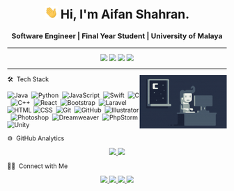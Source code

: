 <h1 align="center"><img src="https://raw.githubusercontent.com/ABSphreak/ABSphreak/master/gifs/Hi.gif" width="30px"> Hi, I'm Aifan Shahran.</h1>
<h3 align="center">Software Engineer | Final Year Student | University of Malaya</h3>
<hr>
<p align="center">
<img src="https://img.shields.io/badge/Age-23-blue?style=flat-square&logo=appveyor" />
  <img src="https://img.shields.io/badge/Focus-Software%20Engineering-brightgreen?style=flat-squaree&logo=appveyor" />
  <img src="https://img.shields.io/badge/Lives-Penang,%20Malaysia-success?style=flat-square&logo=appveyor" />
  <img src="https://img.shields.io/badge/Languages-English%20%26%20Malay-brightgreen?style=flat-square&logo=appveyor" />
</p>
<hr>
<img alt="Night Coding" data-original-height="185" data-original-width="300" height="123" width="200" src="https://raw.githubusercontent.com/AVS1508/AVS1508/master/assets/Night-Coding.gif" align="right"/>

🛠 &nbsp;Tech Stack

![Java](https://img.shields.io/badge/-Java-05122A?style=flat&logo=Java&logoColor=FFA518)&nbsp;
![Python](https://img.shields.io/badge/-Python-05122A?style=flat&logo=python)&nbsp;
![JavaScript](https://img.shields.io/badge/-JavaScript-05122A?style=flat&logo=javascript)&nbsp;
![Swift](https://img.shields.io/badge/-swift-05122A?style=flat&logo=swift)&nbsp;
![C](https://img.shields.io/badge/-C-05122A?style=flat&logo=C&logoColor=A8B9CC)&nbsp;
![C++](https://img.shields.io/badge/-C++-05122A?style=flat&logo=C%2B%2B&logoColor=00599C)&nbsp;
![React](https://img.shields.io/badge/-React-05122A?style=flat&logo=react)&nbsp;
![Bootstrap](https://img.shields.io/badge/-Bootstrap-05122A?style=flat&logo=bootstrap&logoColor=563D7C)&nbsp;
![Laravel](https://img.shields.io/badge/-Laravel-05122A?style=flat&logo=laravel&logoColor=563D7C)&nbsp;
![HTML](https://img.shields.io/badge/-HTML-05122A?style=flat&logo=HTML5)
![CSS](https://img.shields.io/badge/-CSS-05122A?style=flat&logo=CSS3&logoColor=1572B6)&nbsp;
![Git](https://img.shields.io/badge/-Git-05122A?style=flat&logo=git)&nbsp;
![GitHub](https://img.shields.io/badge/-GitHub-05122A?style=flat&logo=github)&nbsp;
![Illustrator](https://img.shields.io/badge/-Illustrator-05122A?style=flat&logo=adobe-illustrator)&nbsp;
![Photoshop](https://img.shields.io/badge/-Photoshop-05122A?style=flat&logo=adobe-photoshop)&nbsp;
![Dreamweaver](https://img.shields.io/badge/-Dreamweaver-05122A?style=flat&logo=adobe-dreamweaver)&nbsp;
![PhpStorm](https://img.shields.io/badge/-Phpstorm-05122A?style=flat&logo=phpstorm)&nbsp;
![Unity](https://img.shields.io/badge/Unity-05122A?style=flat&logo=unity&logoColor=white)&nbsp;


⚙️ &nbsp;GitHub Analytics

<p align="center">
<a href="https://github.com/aifanshahran">
  <img height="180em" src="https://github-readme-stats-eight-theta.vercel.app/api?username=aifanshahran&show_icons=true&theme=algolia&include_all_commits=true&count_private=true"/>
  <img height="180em" src="https://github-readme-stats-eight-theta.vercel.app/api/top-langs/?username=aifanshahran&layout=compact&langs_count=8&theme=algolia"/>
</a>
</p>

🤝🏻 &nbsp;Connect with Me

<p align="center">
<a href="https://facebook.com/aifanshahran">
  <img src="https://img.shields.io/badge/Facebook-1877F2?style=for-the-badge&logo=facebook&logoColor=white"/>
</a>
<a href="https://twitter.com/aifanshahran">
  <img src="https://img.shields.io/badge/Twitter-1DA1F2?style=for-the-badge&logo=twitter&logoColor=white"/>
</a>
<a href="https://instagram.com/aifanshahran">
  <img src="https://img.shields.io/badge/Instagram-E4405F?style=for-the-badge&logo=instagram&logoColor=white"/>
</a>
<a href="https://www.linkedin.com/in/aimanshahran/">
  <img src="https://img.shields.io/badge/LinkedIn-0077B5?style=for-the-badge&logo=linkedin&logoColor=white"/>
</a>
</p>
